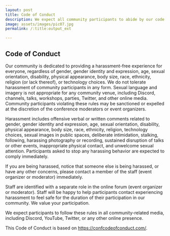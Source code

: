 ```yaml
---
layout: post
title: Code of Conduct
description: We expect all community participants to abide by our code of conduct.
image: assets/images/pic07.jpg
permalink: /:title:output_ext

---
```


## Code of Conduct

Our community is dedicated to providing a harassment-free experience for everyone, regardless of gender, gender identity and expression, age, sexual orientation, disability, physical appearance, body size, race, ethnicity, religion (or lack thereof), or technology choices. We do not tolerate harassment of community participants in any form. Sexual language and imagery is not appropriate for any community venue, including Discord, channels, talks, workshops, parties, Twitter, and other online media. Community participants violating these rules may be sanctioned or expelled at the discretion of the conference moderators or event organizers.

Harassment includes offensive verbal or written comments related to gender, gender identity and expression, age, sexual orientation, disability, physical appearance, body size, race, ethnicity, religion, technology choices, sexual images in public spaces, deliberate intimidation, stalking, following, harassing photography or recording, sustained disruption of talks or other events, inappropriate physical contact, and unwelcome sexual attention. Participants asked to stop any harassing behavior are expected to comply immediately.

If you are being harassed, notice that someone else is being harassed, or have any other concerns, please contact a member of the staff (event organizer or moderator) immediately.

Staff are identified with a separate role in the online forum (event organizer or moderator). Staff will be happy to help participants contact experiencing harassment to feel safe for the duration of their participation in our community. We value your participation.

We expect participants to follow these rules in all community-related media, including Discord, YouTube, Twitter, or any other online presence. 

This Code of Conduct is based on https://confcodeofconduct.com/.